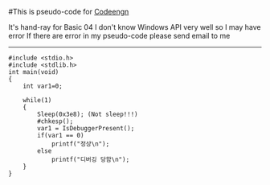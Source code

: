 #This is pseudo-code for [Codeengn](http://codeengn.com/challenges/basic/04 "Basic 04")

It's hand-ray for Basic 04
I don't know Windows API very well so I may have error
If there are error in my pseudo-code please send email to me

---

~~~
#include <stdio.h>
#include <stdlib.h>
int main(void)
{
    int var1=0;

    while(1)
    {
        Sleep(0x3e8); (Not sleep!!!)
        #chkesp();
        var1 = IsDebuggerPresent();
        if(var1 == 0)
            printf("정상\n");
        else
            printf("디버깅 당함\n");
    }
}
~~~